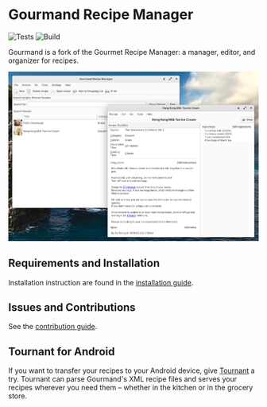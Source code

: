 # Gourmand Recipe Manager

![Tests](https://github.com/GourmandRecipeManager/gourmand/workflows/Tests/badge.svg) ![Build](https://github.com/GourmandRecipeManager/gourmand/workflows/Build/badge.svg)

Gourmand is a fork of the Gourmet Recipe Manager: a manager, editor, and organizer for recipes.  

![recipe view](docs/recipe_view.png)

## Requirements and Installation

Installation instruction are found in the [installation guide](docs/installation.md).

## Issues and Contributions

See the [contribution guide](docs/contributing.md).

## Tournant for Android

If you want to transfer your recipes to your Android device, give [Tournant](https://tournant.zimbelstern.eu) a try. Tournant can parse Gourmand's XML recipe files and serves your recipes wherever you need them – whether in the kitchen or in the grocery store.
